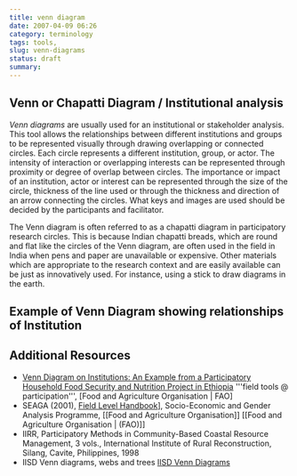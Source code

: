 ```yaml
---
title: venn diagram
date: 2007-04-09 06:26
category: terminology
tags: tools,
slug: venn-diagrams
status: draft
summary:
---
```


## Venn or Chapatti Diagram / Institutional analysis

*Venn diagrams* are usually used for an institutional or stakeholder analysis. This tool allows the relationships between different institutions and groups to be represented visually through drawing overlapping or connected circles. Each circle represents a different institution, group, or actor. The intensity of interaction or overlapping interests can be represented through proximity or degree of overlap between circles. The importance or impact of an institution, actor or interest can be represented through the size of the circle, thickness of the line used or through the thickness and direction of an arrow connecting the circles. What keys and images are used should be decided by the participants and facilitator.

The Venn diagram is often referred to as a chapatti diagram in participatory research circles. This is because Indian chapatti breads, which are round and flat like the circles of the Venn diagram, are often used in the field in India when pens and paper are unavailable or expensive. Other materials which are appropriate to the research context and are easily available can be just as innovatively used. For instance, using a stick to draw diagrams in the earth.

## Example of Venn Diagram showing relationships of Institution


## Additional Resources

* [Venn Diagram on Institutions: An Example from a Participatory Household Food Security and Nutrition Project in Ethiopia](http://www.fao.org/Participation/tools/venndiagram.html) '''field tools @ participation''', [Food and Agriculture Organisation | FAO]
* SEAGA (2001), [Field Level Handbook](http://www.fao.org/sd/seaga/downloads/Eng/Field_Engl.2002.pdf)], Socio-Economic and Gender Analysis Programme, [[Food and Agriculture Organisation]] [[Food and Agriculture Organisation | (FAO)]]
* IIRR, Participatory Methods in Community-Based Coastal Resource Management, 3 vols., International Institute of Rural Reconstruction, Silang, Cavite, Philippines, 1998
* IISD Venn diagrams, webs and trees [IISD Venn Diagrams](http://iisd1.iisd.ca/casl/CASLGuide/RepRel.htm#Venn)

